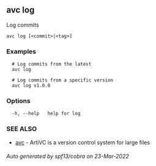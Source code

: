 ## avc log

Log commits

```
avc log [<commit>|<tag>]
```

### Examples

```
  # Log commits from the latest
  avc log

  # Log commits from a specific version
  avc log v1.0.0
```

### Options

```
  -h, --help   help for log
```

### SEE ALSO

* [avc](avc.md)	 - ArtiVC is a version control system for large files

###### Auto generated by spf13/cobra on 23-Mar-2022
